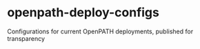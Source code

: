 # openpath-deploy-configs
Configurations for current OpenPATH deployments, published for transparency
